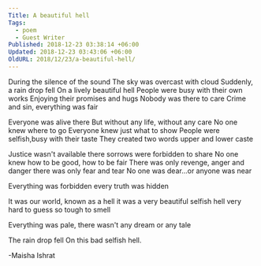 ```yaml
---
Title: A beautiful hell
Tags:
  - poem
  - Guest Writer
Published: 2018-12-23 03:38:14 +06:00
Updated: 2018-12-23 03:43:06 +06:00
OldURL: 2018/12/23/a-beautiful-hell/
---
```


During the silence of the sound
The sky was overcast with cloud
Suddenly, a rain drop fell
On a lively beautiful hell
People were busy with their own works
Enjoying their promises and hugs
Nobody was there to care
Crime and sin, everything was fair

Everyone was alive there
But without any life, without any care
No one knew where to go
Everyone knew just what to show
People were selfish,busy with their taste
They created two words
upper and lower caste

Justice wasn't available there
sorrows were forbidden to share
No one knew how to be good, how to be fair
There was only revenge,
anger and danger
there was only fear and tear
No one was dear...or anyone was near

Everything was forbidden
every truth was hidden

It was our world, known as a hell
it was a very beautiful selfish hell
very hard to guess
so tough to smell

Everything was pale,
there wasn't any dream or any tale

The rain drop fell
On this bad selfish hell.

-Maisha Ishrat
